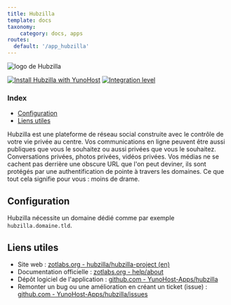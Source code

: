 ```yaml
---
title: Hubzilla
template: docs
taxonomy:
    category: docs, apps
routes:
  default: '/app_hubzilla'
---
```


![logo de Hubzilla](image://hubzilla_logo.png?width=80)

[![Install Hubzilla with YunoHost](https://install-app.yunohost.org/install-with-yunohost.png)](https://install-app.yunohost.org/?app=hubzilla) [![Integration level](https://dash.yunohost.org/integration/hubzilla.svg)](https://dash.yunohost.org/appci/app/hubzilla)

### Index

- [Configuration](#configuration)
- [Liens utiles](#liens-utiles)

Hubzilla est une plateforme de réseau social construite avec le contrôle de votre vie privée au centre. Vos communications en ligne peuvent être aussi publiques que vous le souhaitez ou aussi privées que vous le souhaitez. Conversations privées, photos privées, vidéos privées. Vos médias ne se cachent pas derrière une obscure URL que l'on peut deviner, ils sont protégés par une authentification de pointe à travers les domaines. Ce que tout cela signifie pour vous : moins de drame.

## Configuration

Hubzilla nécessite un domaine dédié comme par exemple `hubzilla.domaine.tld`.

## Liens utiles

 + Site web : [zotlabs.org - hubzilla/hubzilla-project (en)](https://zotlabs.org/page/hubzilla/hubzilla-project)
 + Documentation officielle : [zotlabs.org - help/about](https://zotlabs.org/help/fr/about/about)
 + Dépôt logiciel de l'application : [github.com - YunoHost-Apps/hubzilla](https://github.com/YunoHost-Apps/hubzilla_ynh)
 + Remonter un bug ou une amélioration en créant un ticket (issue) : [github.com - YunoHost-Apps/hubzilla/issues](https://github.com/YunoHost-Apps/hubzilla_ynh/issues)
